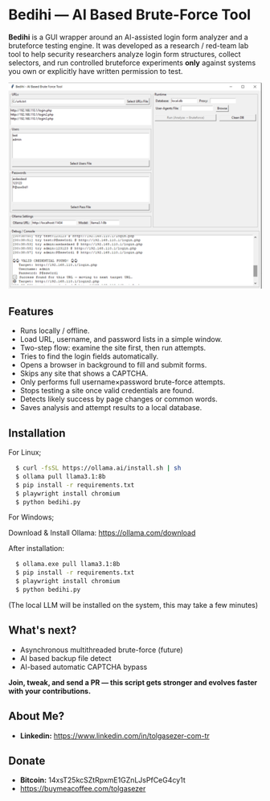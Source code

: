 # Bedihi — AI Based Brute-Force Tool

**Bedihi** is a GUI wrapper around an AI-assisted login form analyzer and a bruteforce testing engine. It was developed as a research / red-team lab tool to help security researchers analyze login form structures, collect selectors, and run controlled bruteforce experiments **only** against systems you own or explicitly have written permission to test.

[![App GUI](https://github.com/projectboot/Bedihi-BruteForcer/blob/main/gui.png?raw=true)](https://github.com/projectboot/Bedihi-BruteForcer/blob/main/gui.png)

## Features
- Runs locally / offline.
- Load URL, username, and password lists in a simple window.
- Two-step flow: examine the site first, then run attempts.
- Tries to find the login fields automatically.
- Opens a browser in background to fill and submit forms.
- Skips any site that shows a CAPTCHA.
- Only performs full username×password brute-force attempts.
- Stops testing a site once valid credentials are found.
- Detects likely success by page changes or common words.
- Saves analysis and attempt results to a local database.

## Installation
For Linux;

```bash
  $ curl -fsSL https://ollama.ai/install.sh | sh
  $ ollama pull llama3.1:8b
  $ pip install -r requirements.txt
  $ playwright install chromium
  $ python bedihi.py

```

For Windows;

Download & Install Ollama: https://ollama.com/download

After installation: 
```bash
  $ ollama.exe pull llama3.1:8b
  $ pip install -r requirements.txt
  $ playwright install chromium
  $ python bedihi.py
```

(The local LLM will be installed on the system, this may take a few minutes)

## What's next?
- Asynchronous multithreaded brute-force (future)
- AI based backup file detect
- AI-based automatic CAPTCHA bypass

**Join, tweak, and send a PR — this script gets stronger and evolves faster with your contributions.**


## About Me?
- **Linkedin:** https://www.linkedin.com/in/tolgasezer-com-tr

## Donate

- **Bitcoin:** 14xsT25kcSZtRpxmE1GZnLJsPfCeG4cy1t
- https://buymeacoffee.com/tolgasezer
